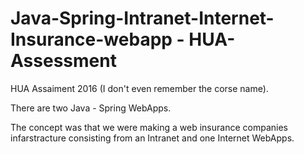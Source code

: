 # Java-Spring-Intranet-Internet-Insurance-webapp - HUA-Assessment

HUA Assaiment 2016 (I don't even remember the corse name).

There are two Java - Spring WebApps.

The concept was that we were making a web insurance companies infarstracture consisting from an Intranet and one Internet WebApps.

